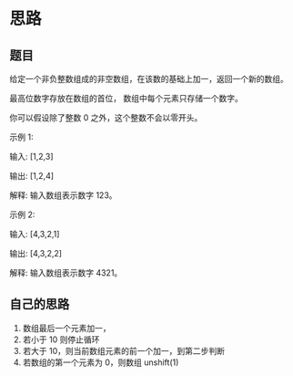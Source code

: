 # 思路

## 题目

给定一个非负整数组成的非空数组，在该数的基础上加一，返回一个新的数组。

最高位数字存放在数组的首位， 数组中每个元素只存储一个数字。

你可以假设除了整数 0 之外，这个整数不会以零开头。

示例 1:

输入: [1,2,3]

输出: [1,2,4]

解释: 输入数组表示数字 123。

示例 2:

输入: [4,3,2,1]

输出: [4,3,2,2]

解释: 输入数组表示数字 4321。

## 自己的思路

1.  数组最后一个元素加一，
2.  若小于 10 则停止循环
3.  若大于 10，则当前数组元素的前一个加一，到第二步判断
4.  若数组的第一个元素为 0，则数组 unshift(1)
